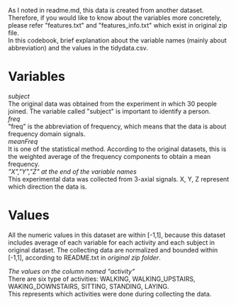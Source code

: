 As I noted in readme.md, this data is created from another dataset. Therefore, if you would like to know about the variables more concretely, please refer "features.txt" and "features_info.txt" which exist in original zip file.  
In this codebook, brief explanation about the variable names (mainly about abbreviation) and the values in the tidydata.csv.
# Variables
*subject*  
The original data was obtained from the experiment in which 30 people joined. The variable called "subject" is important to identify a person.  
*freq*  
"freq" is the abbreviation of frequency, which means that the data is about frequency domain signals.  
*meanFreq*  
It is one of the statistical method. According to the original datasets, this is the weighted average of the frequency components to obtain a mean frequency.  
*"X","Y","Z" at the end of the variable names*  
This experimental data was collected from 3-axial signals. X, Y, Z represent which direction the data is.  
  
# Values
All the numeric values in this dataset are within [-1,1], because this dataset includes average of each variable for each activity and each subject in original dataset.
The collecting data are normalized and bounded within [-1,1], according to README.txt in *original zip folder*.  
  
*The values on the column named "activity"*  
There are six type of activities: WALKING, WALKING_UPSTAIRS, WAKING_DOWNSTAIRS, SITTING, STANDING, LAYING.  
This represents which activities were done during collecting the data.
